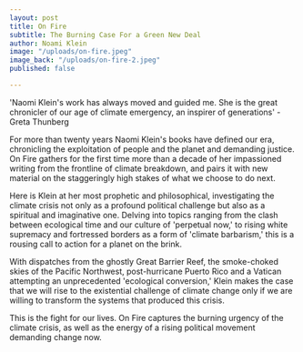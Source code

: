 ```yaml
---
layout: post
title: On Fire
subtitle: The Burning Case For a Green New Deal
author: Noami Klein
image: "/uploads/on-fire.jpeg"
image_back: "/uploads/on-fire-2.jpeg"
published: false

---
```

'Naomi Klein's work has always moved and guided me. She is the great chronicler of our age of climate emergency, an inspirer of generations' - Greta Thunberg  
  
For more than twenty years Naomi Klein's books have defined our era, chronicling the exploitation of people and the planet and demanding justice. On Fire gathers for the first time more than a decade of her impassioned writing from the frontline of climate breakdown, and pairs it with new material on the staggeringly high stakes of what we choose to do next.  
  
Here is Klein at her most prophetic and philosophical, investigating the climate crisis not only as a profound political challenge but also as a spiritual and imaginative one. Delving into topics ranging from the clash between ecological time and our culture of 'perpetual now,' to rising white supremacy and fortressed borders as a form of 'climate barbarism,' this is a rousing call to action for a planet on the brink.  
  
With dispatches from the ghostly Great Barrier Reef, the smoke-choked skies of the Pacific Northwest, post-hurricane Puerto Rico and a Vatican attempting an unprecedented 'ecological conversion,' Klein makes the case that we will rise to the existential challenge of climate change only if we are willing to transform the systems that produced this crisis.  
  
This is the fight for our lives. On Fire captures the burning urgency of the climate crisis, as well as the energy of a rising political movement demanding change now.